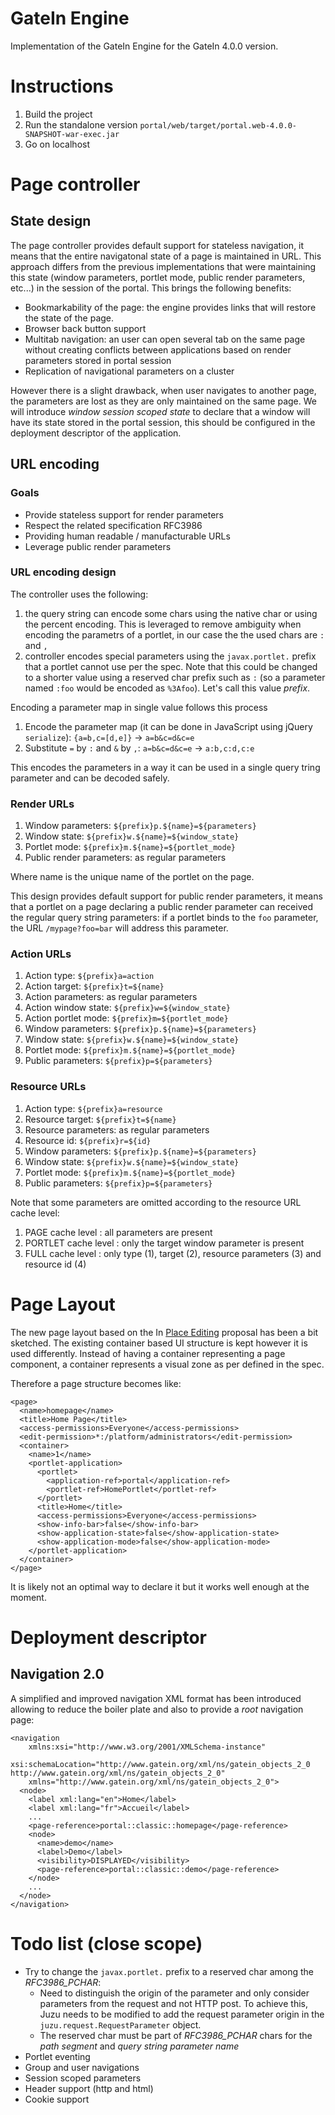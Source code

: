 # GateIn Engine

Implementation of the GateIn Engine for the GateIn 4.0.0 version.

# Instructions

1. Build the project
2. Run the standalone version `portal/web/target/portal.web-4.0.0-SNAPSHOT-war-exec.jar`
3. Go on localhost

# Page controller

## State design

The page controller provides default support for stateless navigation, it means that the entire navigatonal state of a page
 is maintained in URL. This approach differs from the previous implementations that were maintaining this state (window parameters,
 portlet mode, public render parameters, etc...) in the session of the portal. This brings the following benefits:

* Bookmarkability of the page: the engine provides links that will restore the state of the page.
* Browser back button support
* Multitab navigation: an user can open several tab on the same page without creating conflicts between applications based
  on render parameters stored in portal session
* Replication of navigational parameters on a cluster

However there is a slight drawback, when user navigates to another page, the parameters are lost as they are only maintained
on the same page. We will introduce *window session scoped state* to declare that a window will have its state stored in the
portal session, this should be configured in the deployment descriptor of the application.

## URL encoding

### Goals

* Provide stateless support for render parameters
* Respect the related specification RFC3986
* Providing human readable / manufacturable URLs
* Leverage public render parameters

### URL encoding design

The controller uses the following:

1. the query string can encode some chars using the native char or using the percent encoding. This is leveraged to remove ambiguity when encoding the parametrs of a portlet, in our case the the used chars are `:` and `,`
2. controller encodes special parameters using the `javax.portlet.` prefix that a portlet cannot use per the spec. Note that this could be changed to a shorter value using a reserved char prefix such as `:` (so a parameter named `:foo` would be encoded as `%3Afoo`). Let's call this value *prefix*.

Encoding a parameter map in single value follows this process

1. Encode the parameter map (it can be done in JavaScript using jQuery `serialize`): `{a=b,c=[d,e]}` -> `a=b&c=d&c=e`
2. Substitute `=` by `:` and `&` by `,`: `a=b&c=d&c=e` -> `a:b,c:d,c:e`

This encodes the parameters in a way it can be used in a single query tring parameter and can be decoded safely.

### Render URLs

1. Window parameters: `${prefix}p.${name}=${parameters}` 
2. Window state: `${prefix}w.${name}=${window_state}`
3. Portlet mode: `${prefix}m.${name}=${portlet_mode}`
4. Public render parameters: as regular parameters

Where name is the unique name of the portlet on the page.

This design provides default support for public render parameters, it means that a portlet on a page declaring a public render parameter can received the regular query string parameters: if a portlet binds to the `foo` parameter, the URL `/mypage?foo=bar` will address this parameter.


### Action URLs

1. Action type: `${prefix}a=action`
2. Action target: `${prefix}t=${name}`
3. Action parameters: as regular parameters
4. Action window state: `${prefix}w=${window_state}`
5. Action portlet mode: `${prefix}m=${portlet_mode}`
6. Window parameters: `${prefix}p.${name}=${parameters}` 
7. Window state: `${prefix}w.${name}=${window_state}`
8. Portlet mode: `${prefix}m.${name}=${portlet_mode}`
9. Public parameters: `${prefix}p=${parameters}`

### Resource URLs

1. Action type: `${prefix}a=resource`
2. Resource target: `${prefix}t=${name}`
3. Resource parameters: as regular parameters
4. Resource id: `${prefix}r=${id}`
5. Window parameters: `${prefix}p.${name}=${parameters}` 
6. Window state: `${prefix}w.${name}=${window_state}`
7. Portlet mode: `${prefix}m.${name}=${portlet_mode}`
8. Public parameters: `${prefix}p=${parameters}`

Note that some parameters are omitted according to the resource URL cache level:

1. PAGE cache level : all parameters are present
2. PORTLET cache level : only the target window parameter is present
3. FULL cache level : only type (1), target (2), resource parameters (3) and resource id (4)

# Page Layout

The new page layout based on the In [Place Editing](https://community.jboss.org/wiki/InPlaceEditing) proposal has been a bit sketched. The existing container based UI structure is kept however it is used differently. Instead of having a container representing a page component, a container represents a visual zone as per defined in the spec.

Therefore a page structure becomes like:

    <page>
      <name>homepage</name>
      <title>Home Page</title>
      <access-permissions>Everyone</access-permissions>
      <edit-permission>*:/platform/administrators</edit-permission>
      <container>
        <name>1</name>
        <portlet-application>
          <portlet>
            <application-ref>portal</application-ref>
            <portlet-ref>HomePortlet</portlet-ref>
          </portlet>
          <title>Home</title>
          <access-permissions>Everyone</access-permissions>
          <show-info-bar>false</show-info-bar>
          <show-application-state>false</show-application-state>
          <show-application-mode>false</show-application-mode>
        </portlet-application>
      </container>
    </page>

It is likely not an optimal way to declare it but it works well enough at the moment.

# Deployment descriptor

## Navigation 2.0

A simplified and improved navigation XML format has been introduced allowing to reduce the boiler plate and also to provide a *root* navigation page:

    <navigation
        xmlns:xsi="http://www.w3.org/2001/XMLSchema-instance"
        xsi:schemaLocation="http://www.gatein.org/xml/ns/gatein_objects_2_0 http://www.gatein.org/xml/ns/gatein_objects_2_0"
        xmlns="http://www.gatein.org/xml/ns/gatein_objects_2_0">
      <node>
        <label xml:lang="en">Home</label>
        <label xml:lang="fr">Accueil</label>
        ...
        <page-reference>portal::classic::homepage</page-reference>
        <node>
          <name>demo</name>
          <label>Demo</label>
          <visibility>DISPLAYED</visibility>
          <page-reference>portal::classic::demo</page-reference>
        </node>
        ...
      </node>
    </navigation>


# Todo list (close scope)

* Try to change the `javax.portlet.` prefix to a reserved char among the *RFC3986_PCHAR*:
    * Need to distinguish the origin of the parameter and only consider parameters from the request and not HTTP post. To achieve this,
      Juzu needs to be modified to add the request parameter origin in the `juzu.request.RequestParameter` object.
    * The reserved char must be part of *RFC3986_PCHAR* chars for the *path segment* and *query string parameter name*
* Portlet eventing
* Group and user navigations
* Session scoped parameters
* Header support (http and html)
* Cookie support

